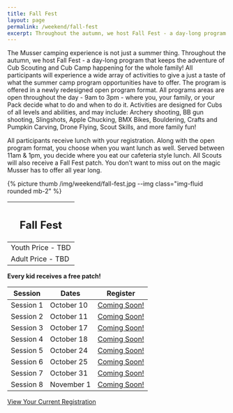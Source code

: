 ```yaml
---
title: Fall Fest
layout: page
permalink: /weekend/fall-fest
excerpt: Throughout the autumn, we host Fall Fest - a day-long program that keeps the adventure of Cub Scouting and Cub Camp happening for the whole family!
---
```

<div class="row">
  <div class="col-md-8">
    <p>
      The Musser camping experience is not just a summer thing. Throughout the autumn, we host Fall Fest - a day-long program that keeps the adventure of Cub Scouting and Cub Camp happening for the whole family! All participants will experience a wide array of activities to give a just a taste of what the summer camp program opportunities have to offer. The program is offered in a newly redesigned open program format. All programs areas are open throughout the day - 9am to 3pm - where you, your family, or your Pack decide what to do and when to do it. Activities are designed for Cubs of all levels and abilities, and may include: Archery shooting, BB gun shooting, Slingshots, Apple Chucking, BMX Bikes, Bouldering, Crafts and Pumpkin Carving, Drone Flying, Scout Skills, and more family fun!
    </p>
    <p>
      All participants receive lunch with your registration. Along with the open program format, you choose when you want lunch as well. Served between 11am & 1pm, you decide where you eat our cafeteria style lunch. All Scouts will also receive a Fall Fest patch. You don’t want to miss out on the magic Musser has to offer all year long.
    </p>
  </div>
  <div class="col-md-4">
    {% picture thumb /img/weekend/fall-fest.jpg --img class="img-fluid rounded mb-2" %}
  </div>
</div>
<div class="row"> 
  <div class="col">
    <table class="table table-striped my-3 ">
      <thead class="text-center">
        <tr>
          <th scope="col"><h2 class="my-0">Fall Fest</h2></th>
        </tr>
      </thead>
      <tbody>
          <tr>
            <td>Youth Price - TBD</td>
          </tr>
          <tr>
            <td>Adult Price - TBD</td>
          </tr>
      </tbody>
    </table>
    <div class="text-center">
      <strong>Every kid receives a free patch!</strong><br>
    </div>
  </div> 
  <div class="col">
    <table class="table table-striped my-3 text-center">
      <thead>
        <tr>
          <th scope="col">Session</th>
          <th scope="col">Dates</th>
          <th scope="col">Register</th>
        </tr>
      </thead>
      <tbody>
          <tr>
            <td>Session 1</td>
            <td>October 10</td>
            <td><a class="btn btn-primary btn-block" href="#">Coming Soon!</a></td>
          </tr>
          <tr>
            <td>Session 2</td>
            <td>October 11</td>
            <td><a class="btn btn-primary btn-block" href="#">Coming Soon!</a></td>
          </tr>
          <tr>
            <td>Session 3</td>
            <td>October 17</td>
            <td><a class="btn btn-primary btn-block" href="#">Coming Soon!</a></td>
          </tr>
          <tr>
            <td>Session 4</td>
            <td>October 18</td>
            <td><a class="btn btn-primary btn-block" href="#">Coming Soon!</a></td>
          </tr>
          <tr>
            <td>Session 5</td>
            <td>October 24</td>
            <td><a class="btn btn-primary btn-block" href="#">Coming Soon!</a></td>
          </tr>
          <tr>
            <td>Session 6</td>
            <td>October 25</td>
            <td><a class="btn btn-primary btn-block" href="#">Coming Soon!</a></td>
          </tr>
          <tr>
            <td>Session 7</td>
            <td>October 31</td>
            <td><a class="btn btn-primary btn-block" href="#">Coming Soon!</a></td>
          </tr>
          <tr>
            <td>Session 8</td>
            <td>November 1</td>
            <td><a class="btn btn-primary btn-block" href="#">Coming Soon!</a></td>
          </tr>
      </tbody>
    </table>
    <div class="text-center">
      <a role="button" class="btn btn-primary btn-lg" href="https://colbsa.doubleknot.com/Rosters/logon.aspx?orgkey=541">View Your Current Registration</a>
    </div>
  </div>
</div>
